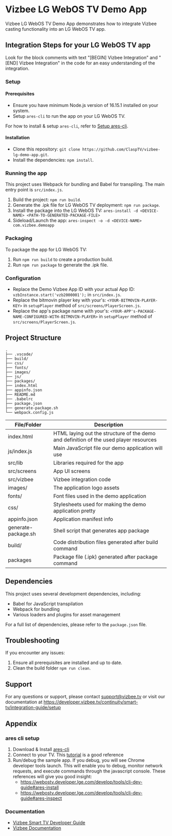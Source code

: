 # Vizbee LG WebOS TV Demo App

Vizbee LG WebOS TV Demo App demonstrates how to integrate Vizbee casting 
functionality into an LG WebOS TV app.

## Integration Steps for your LG WebOS TV app

Look for the block comments with text "[BEGIN] Vizbee Integration" and 
"[END] Vizbee Integration" in the code for an easy understanding of the integration.

### Setup

#### Prerequisites
- Ensure you have minimum Node.js version of 16.15.1 installed on your system.
- Setup `ares-cli` to run the app on your LG WebOS TV.

For how to install & setup `ares-cli`, refer to [Setup ares-cli](#ares-cli-setup).

#### Installation

- Clone this repository: `git clone https://github.com/ClaspTV/vizbee-lg-demo-app.git`.
- Install the dependencies: `npm install`.

### Running the app

This project uses Webpack for bundling and Babel for transpiling. The main entry point is `src/index.js`.
1. Build the project: `npm run build`.
2. Generate the .ipk file for LG WebOS TV deployment: `npm run package`.
3. Install the package into the LG WebOS TV: `ares-install -d <DEVICE-NAME> <PATH-TO-GENERATED-PACKAGE-FILE>`
4. Sideload/Launch the app: `ares-inspect -o -d <DEVICE-NAME> com.vizbee.demoapp`

### Packaging

To package the app for LG WebOS TV:

1. Run `npm run build` to create a production build.
2. Run `npm run package` to generate the .ipk file.

### Configuration

- Replace the Demo Vizbee App ID with your actual App ID: `vzbInstance.start('vzb2000001');` in `src/index.js`.
- Replace the bitmovin player key with your's: `<YOUR-BITMOVIN-PLAYER-KEY>` in `setupPlayer` method of  `src/screens/PlayerScreen.js`.
- Replace the app's package name with your's: `<YOUR-APP's-PACKAGE-NAME-CONFIGURED-WITH-BITMOVIN-PLAYER>` in `setupPlayer` method of  `src/screens/PlayerScreen.js`.

## Project Structure

```
.
├── .vscode/
├── build/
├── css/
├── fonts/
├── images/
├── js/
├── packages/
├── index.html
├── appinfo.json
├── README.md
├── .babelrc
├── package.json
├── generate-package.sh
└── webpack.config.js
```

| File/Folder         | Description                                                                           |
| ------------------- | ------------------------------------------------------------------------------------- |
| index.html          | HTML laying out the structure of the demo and definition of the used player resources |
| js/index.js         | Main JavaScript file our demo application will use                                    |
| src/lib             | Libraries required for the app                                                        |
| src/screens         | App UI screens                                                                        |
| src/vizbee          | Vizbee integration code                                                               |
| images/             | The application logo assets                                                           |
| fonts/              | Font files used in the demo application                                               |
| css/                | Stylesheets used for making the demo application pretty                               |
| appinfo.json        | Application manifest info                                                             |
| generate-package.sh | Shell script that generates app package                                               |
| build/              | Code distribution files generated after build command                                 |
| packages            | Package file (.ipk) generated after package command                                   |

## Dependencies

This project uses several development dependencies, including:

- Babel for JavaScript transpilation
- Webpack for bundling
- Various loaders and plugins for asset management

For a full list of dependencies, please refer to the `package.json` file.

## Troubleshooting

If you encounter any issues:

1. Ensure all prerequisites are installed and up to date.
2. Clean the build folder `npm run clean`.

## Support

For any questions or support, please contact support@vizbee.tv or visit our documentation at https://developer.vizbee.tv/continuity/smart-tv/integration-guide/setup

## Appendix

### ares cli setup

1. Download & Install [ares-cli](https://webostv.developer.lge.com/develop/tools/cli-installation)
2. Connect to your TV. This [tutorial](https://webostv.developer.lge.com/develop/tools/cli-dev-guide#ares-setup-device) is a good reference
3. Run/debug the sample app. If you debug, you will see Chrome developer tools launch. This will enable you to debug, monitor network requests, and execute commands through the javascript console. These references will give you good insight:
    - https://webostv.developer.lge.com/develop/tools/cli-dev-guide#ares-install
    - https://webostv.developer.lge.com/develop/tools/cli-dev-guide#ares-inspect

### Documentation
- [Vizbee Smart TV Developer Guide](https://developer.vizbee.tv/continuity/smart-tv/integration-guide/setup)
- [Vizbee Documentation](https://developer.vizbee.tv)